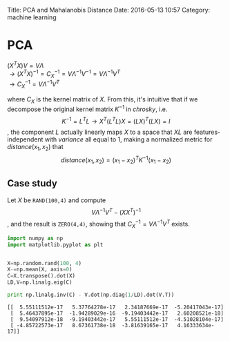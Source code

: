 Title: PCA and Mahalanobis Distance
Date: 2016-05-13 10:57
Category: machine learning

# PCA

 $(X^{T} X)V=V \Lambda$  
 $\to (X^{T} X)^{-1} = C _ {X}^{-1} = V\Lambda^{-1} V^{-1} = V\Lambda^{-1} V^{T}$  
 $\to C _ {X}^{-1} = V\Lambda^{-1} V^{T}$

where $C_X$ is the kernel matrix of $X$. From this, it's intuitive that if we decompose the original kernel matrix $K^{-1}$ in $chrosky$, i.e.
$$K^{-1}=L^{T}L \to X^T(L^T L)X = (LX)^T (LX) = I$$
, the component $L$ actually linearly maps $X$ to a space that $XL$ are features-independent with $variance$ all equal to $1$, making a normalized metric for $distance(x_1,x_2)$ that
$$distance(x_1,x_2)=(x_1-x_2)^T K^{-1} (x_1-x_2)$$

## Case study
Let $X$ be `RAND(100,4)` and compute $$ V\Lambda^{-1} V^{T} -(X X^{T})^{-1} $$, and the result is `ZERO(4,4)`, showing that $C _ {X}^{-1} = V\Lambda^{-1} V^{T}$ exists.


```python
import numpy as np
import matplotlib.pyplot as plt


X=np.random.rand(100, 4)
X-=np.mean(X, axis=0)
C=X.transpose().dot(X)
LD,V=np.linalg.eig(C)

print np.linalg.inv(C) - V.dot(np.diag(1/LD).dot(V.T))
```

    [[  5.55111512e-17   5.37764278e-17   2.34187669e-17  -5.20417043e-17]
     [  5.46437895e-17  -1.94289029e-16  -9.19403442e-17   2.60208521e-18]
     [  9.54097912e-18  -9.19403442e-17   5.55111512e-17  -4.51028104e-17]
     [ -4.85722573e-17   8.67361738e-18  -3.81639165e-17   4.16333634e-17]]
    
